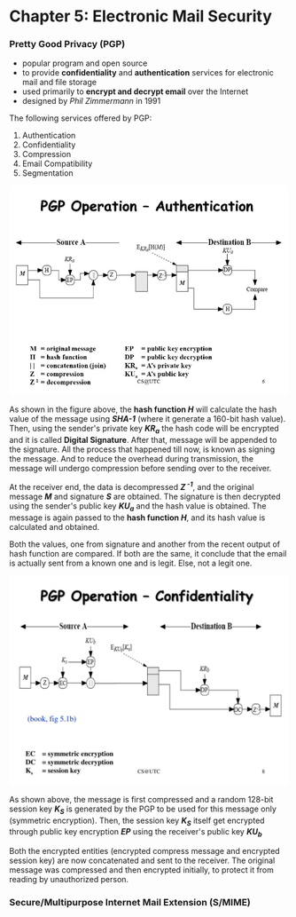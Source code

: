 # Chapter 5: Electronic Mail Security

### Pretty Good Privacy (PGP)

+ popular program and open source
+ to provide **confidentiality** and **authentication** services for electronic mail and file storage
+ used primarily to **encrypt and decrypt email** over the Internet
+ designed by *Phil Zimmermann* in 1991

The following services offered by PGP:

1. Authentication
2. Confidentiality
3. Compression
4. Email Compatibility
5. Segmentation

![PGP Operation - Authentication](./img/lecture5-pgp-authentication.jpg)

As shown in the figure above, the **hash function *H*** will calculate the hash value of the message using ***SHA-1*** (where it generate a 160-bit hash value). Then, using the sender's private key ***KR<sub>a</sub>*** the hash code will be encrypted and it is called **Digital Signature**. After that, message will be appended to the signature. All the process that happened till now, is known as signing the message. And to reduce the overhead during transmission, the message will undergo compression before sending over to the receiver.

At the receiver end, the data is decompressed ***Z<sup> -1</sup>***, and the original message ***M*** and signature ***S*** are obtained. The signature is then decrypted using the sender's public key ***KU<sub>a</sub>*** and the hash value is obtained. The message is again passed to the **hash function *H***, and its hash value is calculated and obtained.

Both the values, one from signature and another from the recent output of hash function are compared. If both are the same, it conclude that the email is actually sent from a known one and is legit. Else, not a legit one.

![PGP Operation - Confidentiality](./img/lecture5-pgp-confidentiality.jpg)

As shown above, the message is first compressed and a random 128-bit session key ***K<sub>S</sub>*** is generated by the PGP to be used for this message only (symmetric encryption). Then, the session key ***K<sub>S</sub>*** itself get encrypted through public key encryption ***EP*** using the receiver's public key ***KU<sub>b</sub>*** 

Both the encrypted entities (encrypted compress message and encrypted session key) are now concatenated and sent to the receiver. The original message was compressed and then encrypted initially, to protect it from reading by unauthorized person. 

### Secure/Multipurpose Internet Mail Extension (S/MIME)



